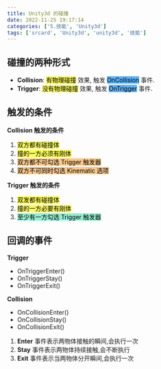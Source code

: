 ```yaml
---
title: Unity3d 的碰撞
date: 2022-11-25 19:17:14
categories: ['5.技能', 'Unity3d']
tags: ['srcard', 'Unity3d', 'unity3d', '技能']
---
```

  
  
## 碰撞的两种形式

- **Collision**: <mark style="background: #fefe00A6;">有物理碰撞</mark> 效果, 触发 <mark style="background: #018bffA6;">OnCollision</mark> 事件.
- **Trigger**: <mark style="background: #fefe00A6;">没有物理碰撞</mark> 效果, 触发 <mark style="background: #018bffA6;">OnTrigger</mark> 事件.
  
  
## 触发的条件

  
**Collision 触发的条件**
1. <mark style="background: #fefe00A6;">双方都有碰撞体</mark>  
2. <mark style="background: #fefe00A6;">撞的一方必须有刚体</mark> 
3. <mark style="background: #fbab4bA6;">双方都不可勾选 Trigger 触发器</mark> 
4. <mark style="background: #fbab4bA6;">双方不可同时勾选 Kinematic 选项</mark> 
  
**Trigger 触发的条件**
1. <mark style="background: #fefe00A6;">双发都有碰撞体</mark> 
2. <mark style="background: #fefe00A6;">撞的一方必要有刚体</mark> 
3. <mark style="background: #57e8b8A6;">至少有一方勾选 Trigger 触发器</mark>
<!--SR:!2024-09-17,23,250-->

  
  
## 回调的事件

  
**Trigger**
- OnTriggerEnter() 
- OnTriggerStay() 
- OnTriggerExit()
  
**Collision**
- OnCollisionEnter() 
- OnCollisionStay() 
- OnCollisionExit()
  
1. **Enter** 事件表示两物体接触的瞬间,会执行一次
2. **Stay** 事件表示两物体持续接触,会不断执行
3. **Exit** 事件表示当两物体分开瞬间,会执行一次
<!--SR:!2024-09-08,18,250-->


